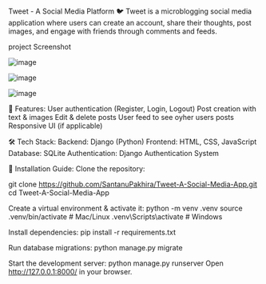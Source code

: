 Tweet - A Social Media Platform 🐦
Tweet is a microblogging social media application where users can create an account, share their thoughts, post images, and engage with friends through comments and feeds.

project Screenshot 

![image](https://github.com/user-attachments/assets/9564964d-3ffb-4455-bb21-5497980d90df)

![image](https://github.com/user-attachments/assets/9c7c4e08-f0d7-4e58-a02b-c5d51089d397)

![image](https://github.com/user-attachments/assets/1f396d86-2715-40de-80b8-26f15a09d5a0)



🚀 Features:
User authentication (Register, Login, Logout)
Post creation with text & images
Edit & delete posts
User feed to see oyher users posts
Responsive UI (if applicable)

🛠 Tech Stack:
Backend: Django (Python)
Frontend: HTML, CSS, JavaScript
Database: SQLite
Authentication: Django Authentication System

📌 Installation Guide:
Clone the repository:

git clone https://github.com/SantanuPakhira/Tweet-A-Social-Media-App.git
cd Tweet-A-Social-Media-App

Create a virtual environment & activate it:
python -m venv .venv
source .venv/bin/activate  # Mac/Linux
.venv\Scripts\activate  # Windows

Install dependencies:
pip install -r requirements.txt

Run database migrations:
python manage.py migrate

Start the development server:
python manage.py runserver
Open http://127.0.0.1:8000/ in your browser.
